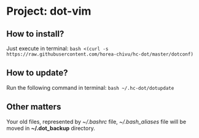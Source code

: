 # Project: dot-vim

## How to install?

Just execute in terminal: `bash <(curl -s https://raw.githubusercontent.com/horea-chivu/hc-dot/master/dotconf)`

## How to update?

Run the following command in terminal: `bash ~/.hc-dot/dotupdate`

## Other matters

Your old files, represented by *~/.bashrc* file, *~/.bash_aliases* file will be moved in **~/.dot_backup** directory.
